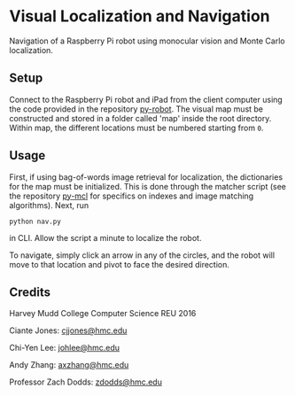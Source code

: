 # Visual Localization and Navigation
Navigation of a Raspberry Pi robot using monocular vision and Monte Carlo localization.

## Setup
Connect to the Raspberry Pi robot and iPad from the client computer using the code provided in the repository [py-robot](https://github.com/zhangxingshuo/py-robot). The visual map must be constructed and stored in a folder called 'map' inside the root directory. Within map, the different locations must be numbered starting from `0`. 

## Usage
First, if using bag-of-words image retrieval for localization, the dictionaries for the map must be initialized. This is done through the matcher script (see the repository [py-mcl](https://github.com/zhangxingshuo/py-mcl) for specifics on indexes and image matching algorithms). Next, run

`python nav.py`

in CLI. Allow the script a minute to localize the robot. 

To navigate, simply click an arrow in any of the circles, and the robot will move to that location and pivot to face the desired direction.

## Credits
Harvey Mudd College Computer Science REU 2016

Ciante Jones: cjjones@hmc.edu

Chi-Yen Lee: johlee@hmc.edu

Andy Zhang: axzhang@hmc.edu

Professor Zach Dodds: zdodds@hmc.edu

